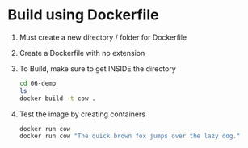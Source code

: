 # Build using Dockerfile 

1. Must create a new directory / folder for Dockerfile
1. Create a Dockerfile with no extension
1. To Build, make sure to get INSIDE the directory

    ```bash
    cd 06-demo
    ls
    docker build -t cow . 
    ```

1.  Test the image by creating containers

    ```bash
    docker run cow 
    docker run cow "The quick brown fox jumps over the lazy dog."
    ```